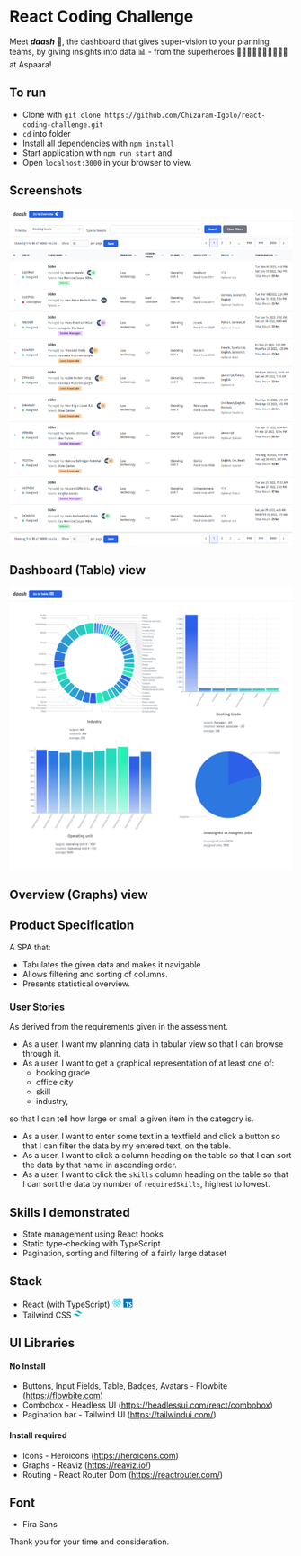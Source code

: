 # React Coding Challenge

Meet **_daash_** 🦅, the dashboard that gives super-vision to your planning teams, by giving insights into data 📊 - from the superheroes 🦸‍♂️🦸‍♀️🦸🏼‍♀️🦸🏽‍♂️ at Aspaara!

## To run

- Clone with `git clone https://github.com/Chizaram-Igolo/react-coding-challenge.git`
- `cd` into folder
- Install all dependencies with `npm install`
- Start application with `npm run start` and
- Open `localhost:3000` in your browser to view.

## Screenshots

![aspaara superhero](./readme_imgs/daash_table.png)

## Dashboard (Table) view

![aspaara superhero](./readme_imgs/daash_overview.png)

## Overview (Graphs) view

## Product Specification

A SPA that:

- Tabulates the given data and makes it navigable.
- Allows filtering and sorting of columns.
- Presents statistical overview.

### User Stories

As derived from the requirements given in the assessment.

- As a user, I want my planning data in tabular view so that I can browse through it.
- As a user, I want to get a graphical representation of at least one of:
  - booking grade
  - office city
  - skill
  - industry,

so that I can tell how large or small a given item in the category is.

- As a user, I want to enter some text in a textfield and click a button so that I can filter the data by my entered text, on the table.
- As a user, I want to click a column heading on the table so that I can sort the data by that name in ascending order.
- As a user, I want to click the `skills` column heading on the table so that I can sort the data by number of `requiredSkills`, highest to lowest.

## Skills I demonstrated

- State management using React hooks
- Static type-checking with TypeScript
- Pagination, sorting and filtering of a fairly large dataset

## Stack

- React (with TypeScript) <img src="./readme_imgs/react.png" title="React" alt="React" width="16" height="16"/> <img src="./readme_imgs/typescript.png" title="TypeScript" alt="TypeScript" width="16" height="16"/>
- Tailwind CSS <img src="./readme_imgs/tailwindcss.png" title="TailwindCSS" alt="TailwindCSS" width="16" height="16"/>

## UI Libraries

#### No Install

- Buttons, Input Fields, Table, Badges, Avatars - Flowbite (https://flowbite.com)
- Combobox - Headless UI (https://headlessui.com/react/combobox)
- Pagination bar - Tailwind UI (https://tailwindui.com/)

#### Install required

- Icons - Heroicons (https://heroicons.com)
- Graphs - Reaviz (https://reaviz.io/)
- Routing - React Router Dom (https://reactrouter.com/)

## Font

- Fira Sans

Thank you for your time and consideration.
